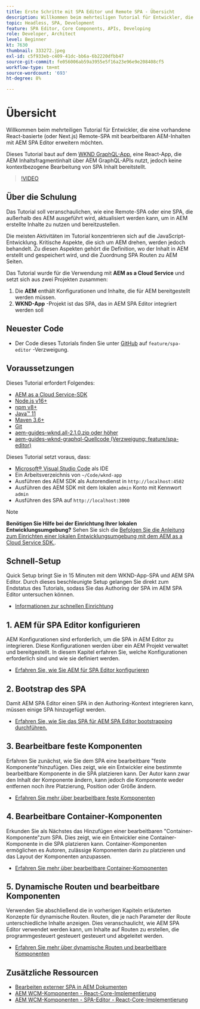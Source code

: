 ```yaml
---
title: Erste Schritte mit SPA Editor und Remote SPA - Übersicht
description: Willkommen beim mehrteiligen Tutorial für Entwickler, die eine vorhandene Remote-SPA mit bearbeitbaren AEM-Inhalten mit AEM SPA Editor erweitern möchten.
topic: Headless, SPA, Development
feature: SPA Editor, Core Components, APIs, Developing
role: Developer, Architect
level: Beginner
kt: 7630
thumbnail: 333272.jpeg
exl-id: c5f933eb-c409-41dc-bb6a-6b2220dfbb47
source-git-commit: fe056006ab59a3955e5f16a23e96e9e208408cf5
workflow-type: tm+mt
source-wordcount: '693'
ht-degree: 8%

---
```


# Übersicht

Willkommen beim mehrteiligen Tutorial für Entwickler, die eine vorhandene React-basierte (oder Next.js) Remote-SPA mit bearbeitbaren AEM-Inhalten mit AEM SPA Editor erweitern möchten.

Dieses Tutorial baut auf dem [WKND GraphQL-App](https://experienceleague.adobe.com/docs/experience-manager-learn/getting-started-with-aem-headless/graphql/overview.html?lang=de), eine React-App, die AEM Inhaltsfragmentinhalt über AEM GraphQL-APIs nutzt, jedoch keine kontextbezogene Bearbeitung von SPA Inhalt bereitstellt.

>[!VIDEO](https://video.tv.adobe.com/v/333272/?quality=12&learn=on)

## Über die Schulung

Das Tutorial soll veranschaulichen, wie eine Remote-SPA oder eine SPA, die außerhalb des AEM ausgeführt wird, aktualisiert werden kann, um in AEM erstellte Inhalte zu nutzen und bereitzustellen.

Die meisten Aktivitäten im Tutorial konzentrieren sich auf die JavaScript-Entwicklung. Kritische Aspekte, die sich um AEM drehen, werden jedoch behandelt. Zu diesen Aspekten gehört die Definition, wo der Inhalt in AEM erstellt und gespeichert wird, und die Zuordnung SPA Routen zu AEM Seiten.

Das Tutorial wurde für die Verwendung mit **AEM as a Cloud Service** und setzt sich aus zwei Projekten zusammen:

1. Die __AEM__ enthält Konfigurationen und Inhalte, die für AEM bereitgestellt werden müssen.
1. __WKND-App__ -Projekt ist das SPA, das in AEM SPA Editor integriert werden soll

## Neuester Code

+ Der Code dieses Tutorials finden Sie unter [GitHub](https://github.com/adobe/aem-guides-wknd-graphql) auf `feature/spa-editor` -Verzweigung.

## Voraussetzungen

Dieses Tutorial erfordert Folgendes:

+ [AEM as a Cloud Service-SDK](https://experienceleague.adobe.com/docs/experience-manager-learn/cloud-service/local-development-environment-set-up/aem-runtime.html?lang=de)
+ [Node.js v16+](https://nodejs.org/en/)
+ [npm v8+](https://www.npmjs.com/)
+ [Java™ 11](https://downloads.experiencecloud.adobe.com/content/software-distribution/en/general.html)
+ [Maven 3.6+](https://maven.apache.org/)
+ [Git](https://git-scm.com/downloads)
+ [aem-guides-wknd.all-2.1.0.zip oder höher](https://github.com/adobe/aem-guides-wknd/releases)
+ [aem-guides-wknd-graphql-Quellcode (Verzweigung: feature/spa-editor)](https://github.com/adobe/aem-guides-wknd-graphql/tree/feature/spa-editor)

Dieses Tutorial setzt voraus, dass:

+ [Microsoft® Visual Studio Code](https://visualstudio.microsoft.com/) als IDE
+ Ein Arbeitsverzeichnis von `~/Code/wknd-app`
+ Ausführen des AEM SDK als Autorendienst in `http://localhost:4502`
+ Ausführen des AEM SDK mit dem lokalen `admin` Konto mit Kennwort `admin`
+ Ausführen des SPA auf `http://localhost:3000`

>[!NOTE]
>
> **Benötigen Sie Hilfe bei der Einrichtung Ihrer lokalen Entwicklungsumgebung?** Sehen Sie sich die [Befolgen Sie die Anleitung zum Einrichten einer lokalen Entwicklungsumgebung mit dem AEM as a Cloud Service SDK.](https://experienceleague.adobe.com/docs/experience-manager-learn/cloud-service/local-development-environment-set-up/overview.html?lang=de).


## Schnell-Setup

Quick Setup bringt Sie in 15 Minuten mit dem WKND-App-SPA und AEM SPA Editor. Durch dieses beschleunigte Setup gelangen Sie direkt zum Endstatus des Tutorials, sodass Sie das Authoring der SPA im AEM SPA Editor untersuchen können.

+ [Informationen zur schnellen Einrichtung](./quick-setup.md)

## 1. AEM für SPA Editor konfigurieren

AEM Konfigurationen sind erforderlich, um die SPA in AEM Editor zu integrieren. Diese Konfigurationen werden über ein AEM Projekt verwaltet und bereitgestellt. In diesem Kapitel erfahren Sie, welche Konfigurationen erforderlich sind und wie sie definiert werden.

+ [Erfahren Sie, wie Sie AEM für SPA Editor konfigurieren](./aem-configure.md)

## 2. Bootstrap des SPA

Damit AEM SPA Editor einen SPA in den Authoring-Kontext integrieren kann, müssen einige SPA hinzugefügt werden.

+ [Erfahren Sie, wie Sie das SPA für AEM SPA Editor bootstrapping durchführen.](./spa-bootstrap.md)

## 3. Bearbeitbare feste Komponenten

Erfahren Sie zunächst, wie Sie dem SPA eine bearbeitbare &quot;feste Komponente&quot;hinzufügen. Dies zeigt, wie ein Entwickler eine bestimmte bearbeitbare Komponente in die SPA platzieren kann. Der Autor kann zwar den Inhalt der Komponente ändern, kann jedoch die Komponente weder entfernen noch ihre Platzierung, Position oder Größe ändern.

+ [Erfahren Sie mehr über bearbeitbare feste Komponenten](./spa-fixed-component.md)

## 4. Bearbeitbare Container-Komponenten

Erkunden Sie als Nächstes das Hinzufügen einer bearbeitbaren &quot;Container-Komponente&quot;zum SPA. Dies zeigt, wie ein Entwickler eine Container-Komponente in die SPA platzieren kann. Container-Komponenten ermöglichen es Autoren, zulässige Komponenten darin zu platzieren und das Layout der Komponenten anzupassen.

+ [Erfahren Sie mehr über bearbeitbare Container-Komponenten](./spa-container-component.md)

## 5. Dynamische Routen und bearbeitbare Komponenten

Verwenden Sie abschließend die in vorherigen Kapiteln erläuterten Konzepte für dynamische Routen. Routen, die je nach Parameter der Route unterschiedliche Inhalte anzeigen. Dies veranschaulicht, wie AEM SPA Editor verwendet werden kann, um Inhalte auf Routen zu erstellen, die programmgesteuert gesteuert gesteuert und abgeleitet werden.

+ [Erfahren Sie mehr über dynamische Routen und bearbeitbare Komponenten](./spa-dynamic-routes.md)

## Zusätzliche Ressourcen

+ [Bearbeiten externer SPA in AEM Dokumenten](https://experienceleague.adobe.com/docs/experience-manager-cloud-service/content/implementing/developing/hybrid/editing-external-spa.html)
+ [AEM WCM-Komponenten - React-Core-Implementierung](https://www.npmjs.com/package/@adobe/aem-core-components-react-base)
+ [AEM WCM-Komponenten - SPA-Editor - React-Core-Implementierung](https://www.npmjs.com/package/@adobe/aem-core-components-react-spa)
